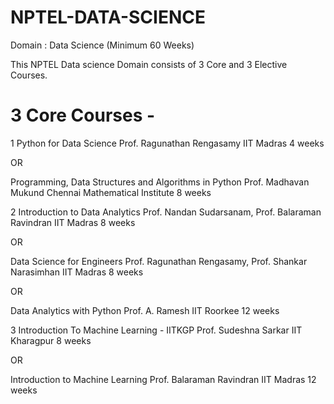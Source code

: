 # NPTEL-DATA-SCIENCE
Domain : Data Science (Minimum 60 Weeks)

This NPTEL Data science Domain consists of 3 Core and 3 Elective Courses.

# 3 Core Courses - 

1	Python for Data Science	Prof. Ragunathan Rengasamy	IIT Madras	4 weeks

   OR
   
  Programming, Data Structures and Algorithms in Python	Prof. Madhavan Mukund	Chennai Mathematical Institute	8 weeks


2	Introduction to Data Analytics	Prof. Nandan Sudarsanam, Prof. Balaraman Ravindran	IIT Madras	8 weeks

   OR
   
  Data Science for Engineers	Prof. Ragunathan Rengasamy, Prof. Shankar Narasimhan	IIT Madras	8 weeks
  
   OR
  
  Data Analytics with Python	Prof. A. Ramesh	IIT Roorkee	12 weeks

  

3	Introduction To Machine Learning - IITKGP	Prof. Sudeshna Sarkar	IIT Kharagpur	8 weeks

   OR
   
  Introduction to Machine Learning	Prof. Balaraman Ravindran	IIT Madras	12 weeks
